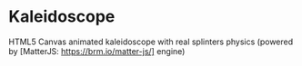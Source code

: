 # Kaleidoscope

HTML5 Canvas animated kaleidoscope with real splinters physics (powered by [MatterJS: https://brm.io/matter-js/] engine)